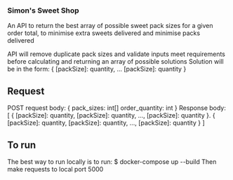### Simon's Sweet Shop

An API to return the best array of possible sweet pack sizes for a given order total, to minimise extra sweets delivered and minimise packs delivered

API will remove duplicate pack sizes and validate inputs meet requirements before calculating and returning an array of possible solutions
Solution will be in the form:
{
  [packSize]: quantity,
  ...
  [packSize]: quantity
}

## Request
POST request body:
{
  pack_sizes: int[]
  order_quantity: int
}
Response body:
[
  {
    [packSize]: quantity,
    [packSize]: quantity,
    ...,
    [packSize]: quantity
  }.
  {
    [packSize]: quantity,
    [packSize]: quantity,
    ...,
    [packSize]: quantity
  }
]

## To run
The best way to run locally is to run:
$ docker-compose up --build
Then make requests to local port 5000